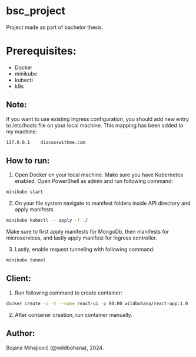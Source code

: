 bsc_project
===========
Project made as part of bachelor thesis.

Prerequisites:
==============
- Docker
- minikube
- kubectl
- k9s

Note:
----
If you want to use existing Ingress configuration, you should add new entry to /etc/hosts file on your local machine. This mapping has been added to my machine:
```bash
127.0.0.1    discusswithme.com
```

How to run:
----------

1. Open Docker on your local machine. Make sure you have Kubernetes enabled. Open PowerShell as admin and run following command: 
```bash
minikube start
```

2. On your file system navigate to manifest folders inside API directory and apply manifests.
```bash
minikube kubectl -- apply -f ./
```
Make sure to first apply manifests for MongoDb, then manifests for microservices, and lastly apply manifest for Ingress controller.


3. Lastly, enable request tunneling with following command:
```bash
minikube tunnel
```

Client:
-------------
1. Run following command to create container:
```bash
docker create -i -t --name react-ui -p 80:80 wildbohana/react-app:1.0
```
2. After container creation, run container manually.

Author:
-------
Bojana Mihajlović (@wildbohana), 2024.
